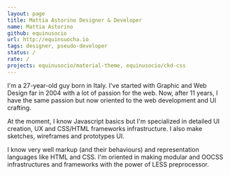 ```yaml
---
layout: page
title: Mattia Astorino Designer & Developer
name: Mattia Astorino
github: equinusocio
url: http://equinsuocha.io
tags: designer, pseudo-developer
status: /
rate: /
projects: equinusocio/material-theme, equinusocio/ckd-css
---
```


I'm a 27-year-old guy born in Italy. I've started with Graphic and Web Design far in 2004 with a lot of passion for the web. Now, after 11 years, I have the same passion but now oriented to the web development and UI crafting.

At the moment, I know Javascript basics but I'm specialized in detailed UI creation, UX and CSS/HTML frameworks infrastructure. I also make sketches, wireframes and prototypes UI.

I know very well markup (and their behaviours) and representation languages like HTML and CSS. I'm oriented in making modular and OOCSS infrastructures and frameworks with the power of LESS preprocessor.

